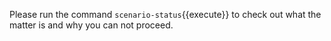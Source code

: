 Please run the command `scenario-status`{{execute}} to check out what the matter is and why you can not proceed.
